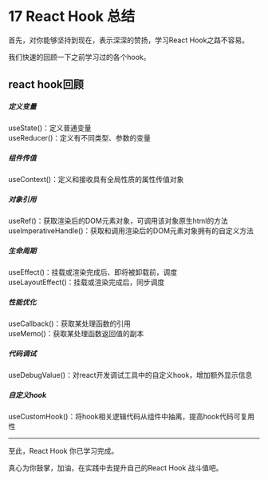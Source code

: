 # 17 React Hook 总结

首先，对你能够坚持到现在，表示深深的赞扬，学习React Hook之路不容易。  

我们快速的回顾一下之前学习过的各个hook。  

## react hook回顾

##### 定义变量  
useState()：定义普通变量  
useReducer()：定义有不同类型、参数的变量  

##### 组件传值
useContext()：定义和接收具有全局性质的属性传值对象

##### 对象引用
useRef()：获取渲染后的DOM元素对象，可调用该对象原生html的方法  
useImperativeHandle()：获取和调用渲染后的DOM元素对象拥有的自定义方法

##### 生命周期
useEffect()：挂载或渲染完成后、即将被卸载前，调度  
useLayoutEffect()：挂载或渲染完成后，同步调度  

##### 性能优化
useCallback()：获取某处理函数的引用  
useMemo()：获取某处理函数返回值的副本  

##### 代码调试
useDebugValue()：对react开发调试工具中的自定义hook，增加额外显示信息  

##### 自定义hook
useCustomHook()：将hook相关逻辑代码从组件中抽离，提高hook代码可复用性

---

至此，React Hook 你已学习完成。

真心为你鼓掌，加油，在实践中去提升自己的React Hook 战斗值吧。  